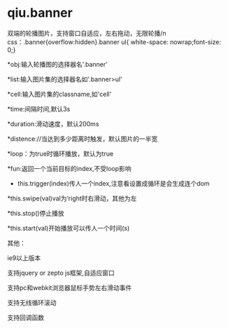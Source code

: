 # qiu.banner
双端的轮播图片，支持窗口自适应，左右拖动，无限轮播/n
css：.banner{overflow:hidden}.banner ul{ white-space: nowrap;font-size: 0;}

*obj:输入轮播图的选择器名'.banner'

*list:输入图片集的选择器名如'.banner>ul'

*cell:输入图片集的classname,如'cell'

*time:间隔时间,默认3s

*duration:滑动速度，默认200ms

*distence://当达到多少距离时触发，默认图片的一半宽

*loop：为true时循环播放，默认为true

*fun:返回一个当前目标的index,不受loop影响

* this.trigger(index)传人一个index,注意看设置成循环是会生成连个dom

*this.swipe(val)val为‘right时右滑动，其他为左

*this.stop()停止播放

*this.start(val)开始播放可以传人一个时间(s)

其他：

ie9以上版本

支持jquery or zepto js框架,自适应窗口

支持pc和webkit浏览器鼠标手势左右滑动事件

支持无线循环滚动

支持回调函数
